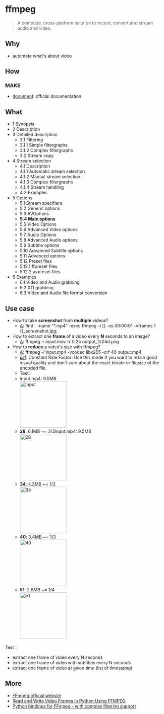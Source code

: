 # ffmpeg

> A complete, cross-platform solution to record, convert and stream audio and video.


## Why 

* automate what's about video 

## How 

### MAKE 

* [document](https://ffmpeg.org/ffmpeg.html): official documentation

## What 

* 1 Synopsis
* 2 Description
* 3 Detailed description
	* 3.1 Filtering
	* 3.1.1 Simple filtergraphs
	* 3.1.2 Complex filtergraphs
	* 3.2 Stream copy
* 4 Stream selection
	* 4.1 Description
	* 4.1.1 Automatic stream selection
	* 4.1.2 Manual stream selection
	* 4.1.3 Complex filtergraphs
	* 4.1.4 Stream handling
	* 4.2 Examples
* 5 Options
	* 5.1 Stream specifiers
	* 5.2 Generic options
	* 5.3 AVOptions
	* **5.4 Main options**
	* 5.5 Video Options
	* 5.6 Advanced Video options
	* 5.7 Audio Options
	* 5.8 Advanced Audio options
	* 5.9 Subtitle options
	* 5.10 Advanced Subtitle options
	* 5.11 Advanced options
	* 5.12 Preset files
	* 5.12.1 ffpreset files
	* 5.12.2 avpreset files
* 6 Examples
	* 6.1 Video and Audio grabbing
	* 6.2 X11 grabbing
	* 6.3 Video and Audio file format conversion

## Use case 

* How to take **screenshot** from **multiple** videos?
	*  [A](https://www.junian.net/tech/ffmpeg-video-screenshot/): find . -name "*.mp4" -exec ffmpeg -i {} -ss 00:00:01 -vframes 1 {}_screenshot.jpg;
* How to extract one **frame** of a video every **N** seconds to an image? 
	* [A](https://superuser.com/questions/135117/how-to-extract-one-frame-of-a-video-every-n-seconds-to-an-image/729351): ffmpeg -i input.mov -r 0.25 output_%04d.png
* How to **reduce** a video's size with ffmpeg?
	* [A](https://unix.stackexchange.com/questions/28803/how-can-i-reduce-a-videos-size-with-ffmpeg):  ffmpeg -i input.mp4 -vcodec libx265 -crf 40 output.mp4
	* **[crf](https://trac.ffmpeg.org/wiki/Encode/H.265)**: Constant Rate Factor: Use this mode if you want to retain good visual quality and don't care about the exact bitrate or filesize of the encoded file.
	* Test:
	* input.mp4: 9.5MB <br><img src="https://i.imgur.com/Gsw4oGi.jpg" alt="input" width="150"/>
	* **28**: 6.1MB ~= 2/3input.mp4: 9.5MB <br><img src="https://i.imgur.com/tR7rRs0.jpeg" alt="28" width="150"/>
	* **34**: 4.3MB ~= 1/2 <br><img src="https://i.imgur.com/4EX1eTY.jpg" alt="34" width="150"/>
	* **40**: 3.4MB ~= 1/3 <br><img src="https://i.imgur.com/UAlsjlG.jpeg" alt="40" width="150"/>
	* **51**: 2.8MB ~= 1/4 <br><img src="https://i.imgur.com/PRZYj2V.jpg" alt="51" width="150"/>
 

	

Test：

* extract one frame of video every N seconds
* extract one frame of video with subtitles every N seconds
* extract one frame of video at given time (list of timestamp)

## More 

* [FFmpeg official website](https://www.ffmpeg.org/)
* [Read and Write Video Frames in Python Using FFMPEG](http://zulko.github.io/blog/2013/09/27/read-and-write-video-frames-in-python-using-ffmpeg/)
* [Python bindings for FFmpeg - with complex filtering support](https://github.com/kkroening/ffmpeg-python)